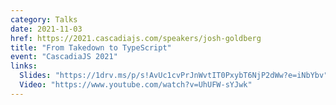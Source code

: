 ```yaml
---
category: Talks
date: 2021-11-03
href: https://2021.cascadiajs.com/speakers/josh-goldberg
title: "From Takedown to TypeScript"
event: "CascadiaJS 2021"
links:
  Slides: "https://1drv.ms/p/s!AvUc1cvPrJnWvtIT0PxybT6NjP2dWw?e=iNbYbv"
  Video: "https://www.youtube.com/watch?v=UhUFW-sYJwk"
---
```

